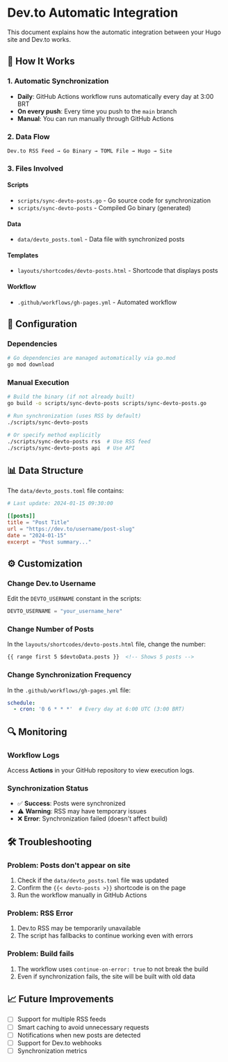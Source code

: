 # Dev.to Automatic Integration

This document explains how the automatic integration between your Hugo site and Dev.to works.

## 🚀 How It Works

### 1. **Automatic Synchronization**
- **Daily**: GitHub Actions workflow runs automatically every day at 3:00 BRT
- **On every push**: Every time you push to the `main` branch
- **Manual**: You can run manually through GitHub Actions

### 2. **Data Flow**
```
Dev.to RSS Feed → Go Binary → TOML File → Hugo → Site
```

### 3. **Files Involved**

#### Scripts
- `scripts/sync-devto-posts.go` - Go source code for synchronization
- `scripts/sync-devto-posts` - Compiled Go binary (generated)

#### Data
- `data/devto_posts.toml` - Data file with synchronized posts

#### Templates
- `layouts/shortcodes/devto-posts.html` - Shortcode that displays posts

#### Workflow
- `.github/workflows/gh-pages.yml` - Automated workflow

## 🔧 Configuration

### Dependencies
```bash
# Go dependencies are managed automatically via go.mod
go mod download
```

### Manual Execution
```bash
# Build the binary (if not already built)
go build -o scripts/sync-devto-posts scripts/sync-devto-posts.go

# Run synchronization (uses RSS by default)
./scripts/sync-devto-posts

# Or specify method explicitly
./scripts/sync-devto-posts rss  # Use RSS feed
./scripts/sync-devto-posts api  # Use API
```

## 📊 Data Structure

The `data/devto_posts.toml` file contains:

```toml
# Last update: 2024-01-15 09:30:00

[[posts]]
title = "Post Title"
url = "https://dev.to/username/post-slug"
date = "2024-01-15"
excerpt = "Post summary..."
```

## ⚙️ Customization

### Change Dev.to Username
Edit the `DEVTO_USERNAME` constant in the scripts:
```python
DEVTO_USERNAME = "your_username_here"
```

### Change Number of Posts
In the `layouts/shortcodes/devto-posts.html` file, change the number:
```html
{{ range first 5 $devtoData.posts }}  <!-- Shows 5 posts -->
```

### Change Synchronization Frequency
In the `.github/workflows/gh-pages.yml` file:
```yaml
schedule:
  - cron: '0 6 * * *'  # Every day at 6:00 UTC (3:00 BRT)
```

## 🔍 Monitoring

### Workflow Logs
Access **Actions** in your GitHub repository to view execution logs.

### Synchronization Status
- ✅ **Success**: Posts were synchronized
- ⚠️ **Warning**: RSS may have temporary issues
- ❌ **Error**: Synchronization failed (doesn't affect build)

## 🛠️ Troubleshooting

### Problem: Posts don't appear on site
1. Check if the `data/devto_posts.toml` file was updated
2. Confirm the `{{< devto-posts >}}` shortcode is on the page
3. Run the workflow manually in GitHub Actions

### Problem: RSS Error
1. Dev.to RSS may be temporarily unavailable
2. The script has fallbacks to continue working even with errors

### Problem: Build fails
1. The workflow uses `continue-on-error: true` to not break the build
2. Even if synchronization fails, the site will be built with old data

## 📈 Future Improvements

- [ ] Support for multiple RSS feeds
- [ ] Smart caching to avoid unnecessary requests
- [ ] Notifications when new posts are detected
- [ ] Support for Dev.to webhooks
- [ ] Synchronization metrics
